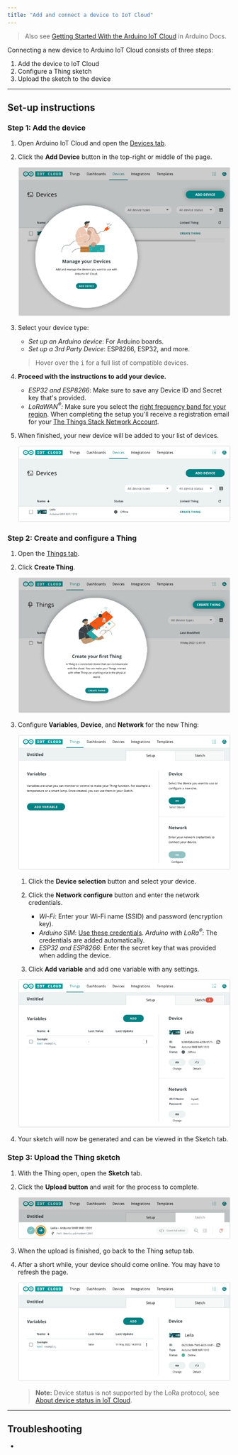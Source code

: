 ```yaml
---
title: "Add and connect a device to IoT Cloud"
---
```


> Also see [Getting Started With the Arduino IoT Cloud](https://docs.arduino.cc/cloud/iot-cloud/tutorials/iot-cloud-getting-started) in Arduino Docs.

Connecting a new device to Arduino IoT Cloud consists of three steps:

<!--
1. [Add the device to IoT Cloud](#add-the-device).
2. [Configure a Thing sketch](#create-thing)
3. [Upload the sketch to the device](#upload-sketch)
-->

1. Add the device to IoT Cloud
2. Configure a Thing sketch
3. Upload the sketch to the device

---

## Set-up instructions

<a id="add-the-device"></a>

### Step 1: Add the device

1. Open Arduino IoT Cloud and open the [Devices tab](https://create.arduino.cc/iot/devices).

2. Click the **Add Device** button in the top-right or middle of the page.

   ![](img/device-add-button.png)

3. Select your device type:

   * _Set up an Arduino device_: For Arduino boards.
   * _Set up a 3rd Party Device_: ESP8266, ESP32, and more.

   > Hover over the <kbd>i</kbd> for a full list of compatible devices.

4. **Proceed with the instructions to add your device.**

   * _ESP32 and ESP8266_: Make sure to save any Device ID and Secret key that's provided.
   * _LoRaWAN<sup>®</sup>:_ Make sure you select the [right frequency band for your region](https://www.thethingsnetwork.org/docs/lorawan/frequencies-by-country/). When completing the setup you'll receive a registration email for your [The Things Stack Network Account](https://docs.arduino.cc/cloud/iot-cloud/tutorials/cloud-lora-getting-started#step-2-registering-the-things-stack-network-account).

5. When finished, your new device will be added to your list of devices.

   ![](img/iot-device-added.png)

<a id="create-thing"></a>

### Step 2: Create and configure a Thing

<!-- The network parameters will be written to the `thingProperties.h` and `Secret` sketch files. But a sketch is only generated when a variable is added, so we'll do that first. -->

1. Open the [Things tab](https://create.arduino.cc/iot/things).

2. Click **Create Thing**.

   ![](img/iot-thing-create.png)

3. Configure **Variables**, **Device**, and **Network** for the new Thing:

   ![](img/thing-setup-before.png)

   1. Click the **Device selection** button and select your device.

   2. Click the **Network configure** button and enter the network credentials.

      * _Wi-Fi:_ Enter your Wi-Fi name (SSID) and password (encryption key).
      * _Arduino SIM_: [Use these credentials](https://support.arduino.cc/hc/en-us/articles/360013825159-What-are-the-credentials-for-the-Arduino-SIM-card).
      _Arduino with LoRa<sup>®</sup>:_ The credentials are added automatically.
      * _ESP32 and ESP8266_: Enter the secret key that was provided when adding the device.

   3. Click **Add variable** and add one variable with any settings.

   ![](img/thing-setup-after.png)
   <!-- TODO: Fix image -->

4. Your sketch will now be generated and can be viewed in the Sketch tab.

<a id="upload-sketch"></a>

### Step 3: Upload the Thing sketch

1. With the Thing open, open the **Sketch** tab.

2. Click the **Upload button** and wait for the process to complete.

   ![](img/iot-sketch-upload.png)

3. When the upload is finished, go back to the Thing setup tab.

4. After a short while, your device should come online. You may have to refresh the page.

   ![](img/iot-device-online.png)

   > **Note:** Device status is not supported by the LoRa protocol, see [About device status in IoT Cloud](https://support.arduino.cc/hc/en-us/articles/4407169649682-About-device-status-in-IoT-Cloud).

---

## Troubleshooting

*

